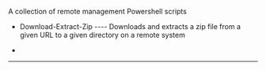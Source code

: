 A collection of remote management Powershell scripts

+ Download-Extract-Zip
---- Downloads and extracts a zip file from a given URL to a given directory on a remote system

+
----
